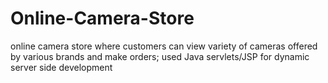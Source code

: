 # Online-Camera-Store
online camera store where customers can view variety of cameras offered by various brands and make orders; used Java servlets/JSP for dynamic server side development
